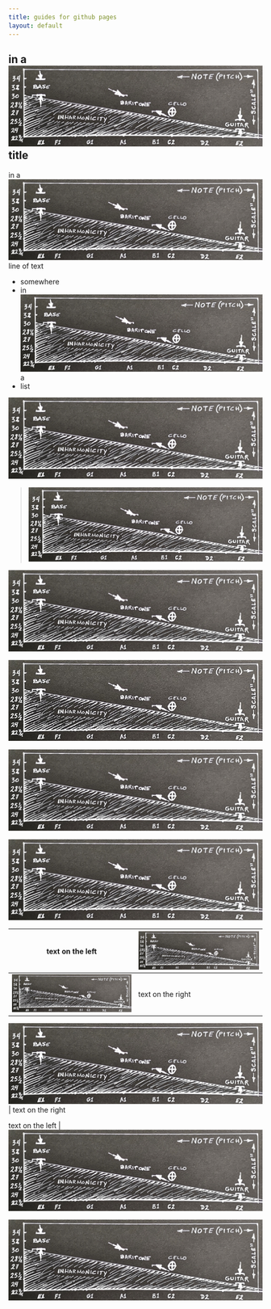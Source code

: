 ```yaml
---
title: guides for github pages
layout: default
---
```


## in a ![inharmony](/help/20200517_inharmonicity.jpg) title

in a ![inharmony](/help/20200517_inharmonicity.jpg) line of text

* somewhere
* in ![inharmony](/help/20200517_inharmonicity.jpg) a
* list


![inharmony](/help/20200517_inharmonicity.jpg)


> ![inharmony](/help/20200517_inharmonicity.jpg)


![inharmony](/help/20200517_inharmonicity_50.jpg)


![inharmony](/help/20200517_inharmonicity_25.jpg)


*![inharmony](/help/20200517_inharmonicity_50.jpg)*


**![inharmony](/help/20200517_inharmonicity_50.jpg)**


text on the left | ![inharmony](/help/20200517_inharmonicity_50.jpg)
-|-
![inharmony](/help/20200517_inharmonicity_50.jpg)| text on the right



![inharmony](/help/20200517_inharmonicity_50.jpg)| text on the right



text on the left | ![inharmony](/help/20200517_inharmonicity_50.jpg)


~~![inharmony](/help/20200517_inharmonicity_50.jpg)~~



